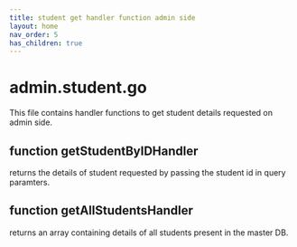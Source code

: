 ```yaml
---
title: student get handler function admin side
layout: home
nav_order: 5
has_children: true
---
```

# admin.student.go

This file contains handler functions to get student details requested on admin side.

## function getStudentByIDHandler
returns the details of student requested by passing the student id in query paramters.

## function getAllStudentsHandler
returns an array containing details of all students present in the master DB.

